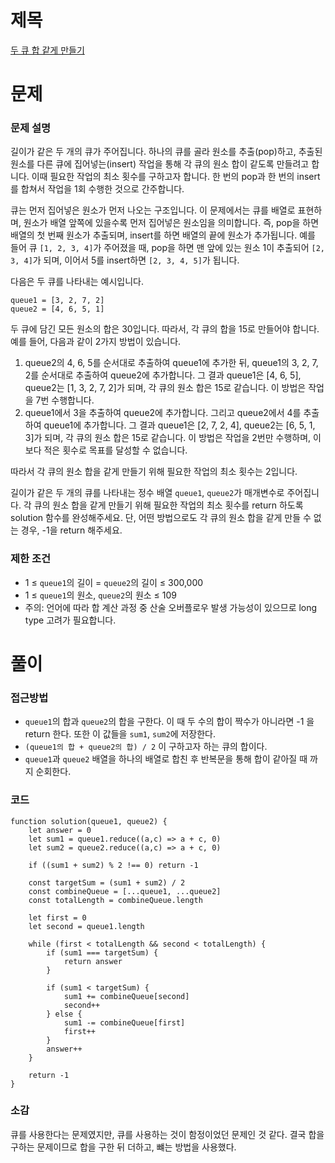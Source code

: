 # 제목

[두 큐 합 같게 만들기](https://school.programmers.co.kr/learn/courses/30/lessons/118667)

# 문제

### 문제 설명

길이가 같은 두 개의 큐가 주어집니다. 하나의 큐를 골라 원소를 추출(pop)하고, 추출된 원소를 다른 큐에 집어넣는(insert) 작업을 통해 각 큐의 원소 합이 같도록 만들려고 합니다. 이때 필요한 작업의 최소 횟수를 구하고자 합니다. 한 번의 pop과 한 번의 insert를 합쳐서 작업을 1회 수행한 것으로 간주합니다.

큐는 먼저 집어넣은 원소가 먼저 나오는 구조입니다. 이 문제에서는 큐를 배열로 표현하며, 원소가 배열 앞쪽에 있을수록 먼저 집어넣은 원소임을 의미합니다. 즉, pop을 하면 배열의 첫 번째 원소가 추출되며, insert를 하면 배열의 끝에 원소가 추가됩니다. 예를 들어 큐 `[1, 2, 3, 4]`가 주어졌을 때, pop을 하면 맨 앞에 있는 원소 1이 추출되어 `[2, 3, 4]`가 되며, 이어서 5를 insert하면 `[2, 3, 4, 5]`가 됩니다.

다음은 두 큐를 나타내는 예시입니다.

```
queue1 = [3, 2, 7, 2]
queue2 = [4, 6, 5, 1]
```

두 큐에 담긴 모든 원소의 합은 30입니다. 따라서, 각 큐의 합을 15로 만들어야 합니다. 예를 들어, 다음과 같이 2가지 방법이 있습니다.

1. queue2의 4, 6, 5를 순서대로 추출하여 queue1에 추가한 뒤, queue1의 3, 2, 7, 2를 순서대로 추출하여 queue2에 추가합니다. 그 결과 queue1은 [4, 6, 5], queue2는 [1, 3, 2, 7, 2]가 되며, 각 큐의 원소 합은 15로 같습니다. 이 방법은 작업을 7번 수행합니다.
2. queue1에서 3을 추출하여 queue2에 추가합니다. 그리고 queue2에서 4를 추출하여 queue1에 추가합니다. 그 결과 queue1은 [2, 7, 2, 4], queue2는 [6, 5, 1, 3]가 되며, 각 큐의 원소 합은 15로 같습니다. 이 방법은 작업을 2번만 수행하며, 이보다 적은 횟수로 목표를 달성할 수 없습니다.

따라서 각 큐의 원소 합을 같게 만들기 위해 필요한 작업의 최소 횟수는 2입니다.

길이가 같은 두 개의 큐를 나타내는 정수 배열 `queue1`, `queue2`가 매개변수로 주어집니다. 각 큐의 원소 합을 같게 만들기 위해 필요한 작업의 최소 횟수를 return 하도록 solution 함수를 완성해주세요. 단, 어떤 방법으로도 각 큐의 원소 합을 같게 만들 수 없는 경우, -1을 return 해주세요.

### 제한 조건

- 1 ≤ `queue1`의 길이 = `queue2`의 길이 ≤ 300,000
- 1 ≤ `queue1`의 원소, `queue2`의 원소 ≤ 109
- 주의: 언어에 따라 합 계산 과정 중 산술 오버플로우 발생 가능성이 있으므로 long type 고려가 필요합니다.

# 풀이

### 접근방법

- `queue1`의 합과 `queue2`의 합을 구한다. 이 때 두 수의 합이 짝수가 아니라면 -1 을 return 한다. 또한 이 값들을 `sum1`, `sum2`에 저장한다.
- `(queue1의 합 + queue2의 합) / 2` 이 구하고자 하는 큐의 합이다.
- `queue1`과 `queue2` 배열을 하나의 배열로 합친 후 반복문을 통해 합이 같아질 때 까지 순회한다.

### 코드

```
function solution(queue1, queue2) {
    let answer = 0
    let sum1 = queue1.reduce((a,c) => a + c, 0)
    let sum2 = queue2.reduce((a,c) => a + c, 0)

    if ((sum1 + sum2) % 2 !== 0) return -1

    const targetSum = (sum1 + sum2) / 2
    const combineQueue = [...queue1, ...queue2]
    const totalLength = combineQueue.length

    let first = 0
    let second = queue1.length

    while (first < totalLength && second < totalLength) {
        if (sum1 === targetSum) {
            return answer
        }

        if (sum1 < targetSum) {
            sum1 += combineQueue[second]
            second++
        } else {
            sum1 -= combineQueue[first]
            first++
        }
        answer++
    }

    return -1
}
```

### 소감

큐를 사용한다는 문제였지만, 큐를 사용하는 것이 함정이었던 문제인 것 같다.
결국 합을 구하는 문제이므로 합을 구한 뒤 더하고, 뺴는 방법을 사용했다.
